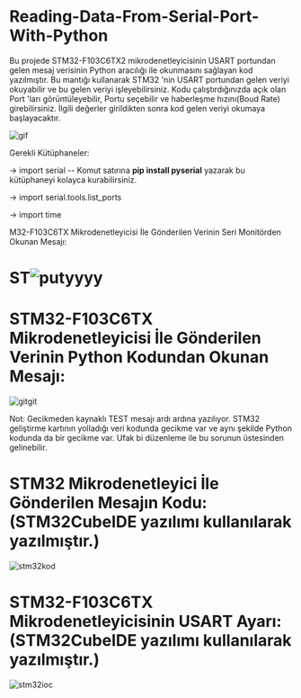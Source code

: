 # Reading-Data-From-Serial-Port-With-Python

Bu projede STM32-F103C6TX2 mikrodenetleyicisinin USART portundan gelen mesaj verisinin Python aracılığı ile okunmasını sağlayan kod yazılmıştır. Bu mantığı kullanarak STM32 'nin USART portundan gelen veriyi okuyabilir ve bu gelen veriyi işleyebilirsiniz. Kodu çalıştırdığınızda açık olan Port 'ları görüntüleyebilir, Portu seçebilir ve haberleşme hızını(Boud Rate) girebilirsiniz. İlgili değerler girildikten sonra kod gelen veriyi okumaya başlayacaktır.

![gif](https://user-images.githubusercontent.com/74931027/158283795-3b6d448a-f70c-4dc8-9b43-796dfad063cb.gif)


Gerekli Kütüphaneler:

-> import serial -- Komut satırına **pip install pyserial** yazarak bu kütüphaneyi kolayca kurabilirsiniz.

-> import serial.tools.list_ports

-> import time

M32-F103C6TX Mikrodenetleyicisi İle Gönderilen Verinin Seri Monitörden Okunan Mesajı:
# ST![putyyyy](https://user-images.githubusercontent.com/74931027/158284236-49620d0a-6119-4714-96a4-863be1c54627.gif)

# STM32-F103C6TX Mikrodenetleyicisi İle Gönderilen Verinin Python Kodundan Okunan Mesajı:
![gitgit](https://user-images.githubusercontent.com/74931027/158281892-6ac1d0a4-a422-4700-af93-81bcd8094232.png)

Not: Gecikmeden kaynaklı TEST mesajı ardı ardına yazılıyor. STM32 geliştirme kartının yolladığı veri kodunda gecikme var ve aynı şekilde Python kodunda da bir gecikme var. Ufak bi düzenleme ile bu sorunun üstesinden gelinebilir.

# STM32 Mikrodenetleyici İle Gönderilen Mesajın Kodu: (STM32CubeIDE yazılımı kullanılarak yazılmıştır.)
![stm32kod](https://user-images.githubusercontent.com/74931027/158085426-854d6287-a107-4f29-814c-b4ed50bb65af.png)

# STM32-F103C6TX Mikrodenetleyicisinin USART Ayarı: (STM32CubeIDE yazılımı kullanılarak yazılmıştır.)
![stm32ioc](https://user-images.githubusercontent.com/74931027/158085433-ad24a111-05ea-493a-8418-2bd5a8f6983d.png)
